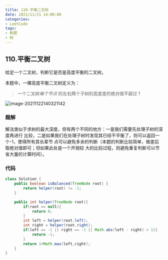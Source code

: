 ```yaml
---
title: 110.平衡二叉树
date: 2021/11/21 14:00:00
categories:
- LeetCode
tags:
- 刷题
- 树
---
```


## 110.平衡二叉树

给定一个二叉树，判断它是否是高度平衡的二叉树。

本题中，一棵高度平衡二叉树定义为：

> 一个二叉树*每个节点* 的左右两个子树的高度差的绝对值不超过 1 

![image-20211122140321142](/img/LeetCode/image-20211122140321142.png)

### 题解

解法类似于求树的最大深度，但有两个不同的地方：一是我们需要先处理子树的深度再进行 比较，二是如果我们在处理子树时发现其已经不平衡了，则可以返回一个-1，使得所有其长辈节 点可以避免多余的判断（本题的判断比较简单，做差后取绝对值即可；但如果此处是一个开销较 大的比较过程，则避免重复判断可以节省大量的计算时间）。

### 代码

```java
class Solution {
    public boolean isBalanced(TreeNode root) {
        return helper(root) != -1;
    }

    public int helper(TreeNode root){
        if(root == null){
            return 0;
        }
        int left = helper(root.left);
        int right = helper(root.right);
        if(left == -1 || right == -1 || Math.abs(left - right) > 1){
            return -1;
        }
        return 1+Math.max(left,right);
    }
}
```

